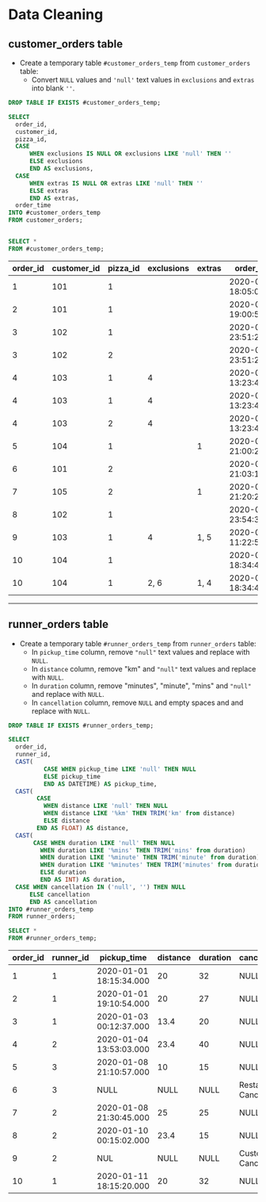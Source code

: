 # Data Cleaning

## customer_orders table

- Create a temporary table `#customer_orders_temp` from `customer_orders` table:
    -  Convert `NULL` values and `'null'` text values in ```exclusions``` and ```extras``` into blank `''`.

````sql
DROP TABLE IF EXISTS #customer_orders_temp;

SELECT
  order_id,
  customer_id,
  pizza_id,
  CASE 
      WHEN exclusions IS NULL OR exclusions LIKE 'null' THEN ''
      ELSE exclusions 
      END AS exclusions,
  CASE 
      WHEN extras IS NULL OR extras LIKE 'null' THEN ''
      ELSE extras 
      END AS extras,
  order_time
INTO #customer_orders_temp
FROM customer_orders;


SELECT *
FROM #customer_orders_temp;
````

| order_id | customer_id | pizza_id | exclusions | extras | order_time               |
| -------- | ----------- | -------- | ---------- | ------ | ------------------------ |
| 1        | 101         | 1        |            |        | 2020-01-01 18:05:02.000  |
| 2        | 101         | 1        |            |        | 2020-01-01 19:00:52.000  |
| 3        | 102         | 1        |            |        | 2020-01-02 23:51:23.000  |
| 3        | 102         | 2        |            |        | 2020-01-02 23:51:23.000  |
| 4        | 103         | 1        | 4          |        | 2020-01-04 13:23:46.000  |
| 4        | 103         | 1        | 4          |        | 2020-01-04 13:23:46.000  |
| 4        | 103         | 2        | 4          |        | 2020-01-04 13:23:46.000  |
| 5        | 104         | 1        |            | 1      | 2020-01-08 21:00:29.000  |
| 6        | 101         | 2        |            |        | 2020-01-08 21:03:13.000  |
| 7        | 105         | 2        |            | 1      | 2020-01-08 21:20:29.000  |
| 8        | 102         | 1        |            |        | 2020-01-09 23:54:33.000  |
| 9        | 103         | 1        | 4          | 1, 5   | 2020-01-10 11:22:59.000  |
| 10       | 104         | 1        |            |        | 2020-01-11 18:34:49.000  |
| 10       | 104         | 1        | 2, 6       | 1, 4   | 2020-01-11 18:34:49.000  |

***

## runner_orders table

- Create a temporary table `#runner_orders_temp` from `runner_orders` table:
  - In `pickup_time` column, remove `"null"` text values and replace with `NULL`.
  - In `distance` column, remove "km" and `"null"` text values and replace with `NULL`.
  - In `duration` column, remove "minutes", "minute", "mins" and `"null"` and replace with `NULL`.
  - In `cancellation` column, remove `NULL` and empty spaces and and replace with `NULL`.

````sql
DROP TABLE IF EXISTS #runner_orders_temp;

SELECT 
  order_id, 
  runner_id,  
  CAST(
	      CASE WHEN pickup_time LIKE 'null' THEN NULL
	      ELSE pickup_time
	      END AS DATETIME) AS pickup_time,
  CAST(
        CASE
	      WHEN distance LIKE 'null' THEN NULL
	      WHEN distance LIKE '%km' THEN TRIM('km' from distance)
	      ELSE distance 
        END AS FLOAT) AS distance,
  CAST(
       CASE WHEN duration LIKE 'null' THEN NULL
	     WHEN duration LIKE '%mins' THEN TRIM('mins' from duration)
	     WHEN duration LIKE '%minute' THEN TRIM('minute' from duration)
	     WHEN duration LIKE '%minutes' THEN TRIM('minutes' from duration)
	     ELSE duration
	     END AS INT) AS duration,
  CASE WHEN cancellation IN ('null', '') THEN NULL
	  ELSE cancellation
	  END AS cancellation
INTO #runner_orders_temp
FROM runner_orders;

SELECT *
FROM #runner_orders_temp;
````

| order_id | runner_id | pickup_time             | distance | duration | cancellation             |
| -------- | --------- | ----------------------- | -------- | -------- | ------------------------ |
| 1        | 1         | 2020-01-01 18:15:34.000 | 20       | 32       | NULL                     |
| 2        | 1         | 2020-01-01 19:10:54.000 | 20       | 27       | NULL                     |
| 3        | 1         | 2020-01-03 00:12:37.000 | 13.4     | 20       | NULL                     |
| 4        | 2         | 2020-01-04 13:53:03.000 | 23.4     | 40       | NULL                     |
| 5        | 3         | 2020-01-08 21:10:57.000 | 10       | 15       | NULL                     |
| 6        | 3         | NULL                    | NULL     | NULL     | Restaurant Cancellation  |
| 7        | 2         | 2020-01-08 21:30:45.000 | 25       | 25       | NULL                     |
| 8        | 2         | 2020-01-10 00:15:02.000 | 23.4     | 15       | NULL                     |
| 9        | 2         | NUL                     | NULL     | NULL     | Customer Cancellation    |
| 10       | 1         | 2020-01-11 18:15:20.000 | 20       | 32       | NULL                     |
